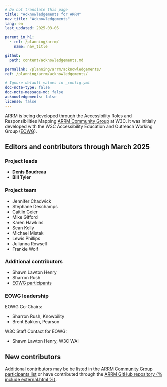 ```yaml
---
# Do not translate this page
title: "Acknowledgements for ARRM"
nav_title: "Acknowledgements"
lang: en
last_updated: 2025-03-06

parent_in_h1:
  - ref: /planning/arrm/
    name: nav_title

github:
  path: content/acknowledgements.md

permalink: /planning/arrm/acknowledgements/
ref: /planning/arrm/acknowledgements/   

# Ignore default values in _config.yml
doc-note-type: false
doc-note-message-md: false
acknowledgements: false
license: false
---
```


ARRM is being developed through the Accessibility Roles and Responsibilities Mapping [ARRM Community Group](https://www.w3.org/community/arrm/) at W3C. It was initially developed with the W3C Accessibility Education and Outreach Working Group ([EOWG](/about/groups/eowg/)).

## Editors and contributors through March 2025

### Project leads

* **Denis Boudreau**
* **Bill Tyler**

### Project team

* Jennifer Chadwick
* Stéphane Deschamps
* Caitlin Geier
* Mike Gifford
* Karen Hawkins
* Sean Kelly
* Michael Mistak
* Lewis Phillips
* Julianna Rowsell
* Frankie Wolf

### Additional contributors

* Shawn Lawton Henry
* Sharron Rush
* [EOWG participants](https://www.w3.org/groups/wg/eowg/former-participants/)

### EOWG leadership

EOWG Co-Chairs:
* Sharron Rush, Knowbility
* Brent Bakken, Pearson

W3C Staff Contact for EOWG:
* Shawn Lawton Henry, W3C WAI

## New contributors

Additional contributors may be be listed in the [ARRM Community Group participants list](https://www.w3.org/groups/cg/arrm/participants/) or have contributed through the [ARRM GitHub repository {% include external.html %}](https://github.com/w3c/wai-arrm).
